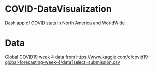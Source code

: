 # COVID-DataVisualization
Dash app of COVID stats in North America and WorldWide

# Data
Global COVID19 week 4 data from https://www.kaggle.com/c/covid19-global-forecasting-week-4/data?select=submission.csv
